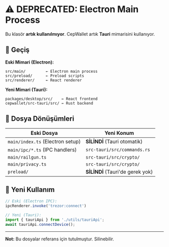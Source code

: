 # ⚠️ DEPRECATED: Electron Main Process

Bu klasör **artık kullanılmıyor**. CepWallet artık **Tauri** mimarisini kullanıyor.

## 🔄 Geçiş

**Eski Mimari (Electron):**
```
src/main/         ← Electron main process
src/preload/      ← Preload scripts
src/renderer/     ← React renderer
```

**Yeni Mimari (Tauri):**
```
packages/desktop/src/    ← React frontend
cepwallet/src-tauri/src/ ← Rust backend
```

## 📁 Dosya Dönüşümleri

| Eski Dosya | Yeni Konum |
|------------|------------|
| `main/index.ts` (Electron setup) | **SİLİNDİ** (Tauri otomatik) |
| `main/ipc/*.ts` (IPC handlers) | `src-tauri/src/commands.rs` |
| `main/railgun.ts` | `src-tauri/src/crypto/` |
| `main/privacy.ts` | `src-tauri/src/crypto/` |
| `preload/` | **SİLİNDİ** (Tauri'de gerek yok) |

## 🚀 Yeni Kullanım

```typescript
// Eski (Electron IPC):
ipcRenderer.invoke('trezor:connect')

// Yeni (Tauri):
import { tauriApi } from './utils/tauriApi';
await tauriApi.connectDevice();
```

---

**Not:** Bu dosyalar referans için tutulmuştur. Silinebilir.
